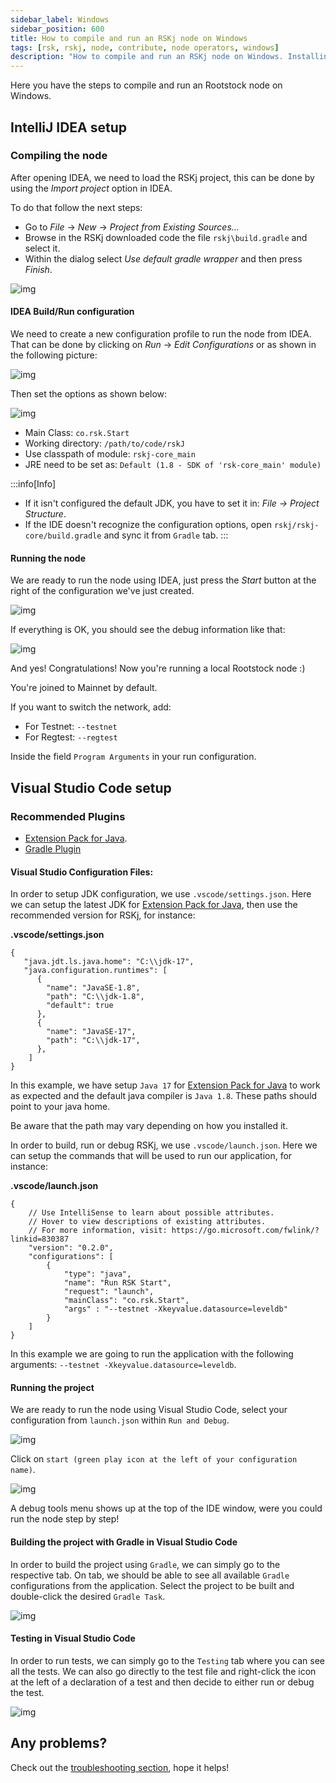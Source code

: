 ```yaml
---
sidebar_label: Windows
sidebar_position: 600
title: How to compile and run an RSKj node on Windows
tags: [rsk, rskj, node, contribute, node operators, windows]
description: "How to compile and run an RSKj node on Windows. Installing pre-requisites. Get source code. Ensure security chain. Get external dependencies. Compile and run. Configuring your IDE."
---
```


Here you have the steps to compile and run an Rootstock node on Windows.

## IntelliJ IDEA setup

### Compiling the node

After opening IDEA, we need to load the RSKj project, this can be done by using the *Import project* option in IDEA.

To do that follow the next steps:

- Go to *File* -> *New* -> *Project from Existing Sources...*
- Browse in the RSKj downloaded code the file `rskj\build.gradle` and select it.
- Within the dialog select *Use default gradle wrapper* and then press *Finish*.

![img](/img/rsk/howToInstallAndRun/IdeaRskJWelcome.png)

#### IDEA Build/Run configuration

We need to create a new configuration profile to run the node from IDEA.
That can be done by clicking on *Run* -> *Edit Configurations* or as shown in the following picture:

![img](/img/rsk/howToInstallAndRun/EditConfigs.png)

Then set the options as shown below:

![img](/img/rsk/howToInstallAndRun/AddNewConfig.png)

- Main Class: `co.rsk.Start`
- Working directory: `/path/to/code/rskJ`
- Use classpath of module: `rskj-core_main`
- JRE need to be set as: `Default (1.8 - SDK of 'rsk-core_main' module)`

:::info[Info]
- If it isn't configured the default JDK, you have to set it in: *File -> Project Structure*.
- If the IDE doesn't recognize the configuration options, open `rskj/rskj-core/build.gradle` and sync it from `Gradle` tab.
:::

#### Running the node

We are ready to run the node using IDEA, just press the *Start* button at the right of the configuration we've just created.

![img](/img/rsk/howToInstallAndRun/Run.png)

If everything is OK, you should see the debug information like that:

![img](/img/rsk/howToInstallAndRun/Running.png)

And yes! Congratulations! Now you're running a local Rootstock node :)

You're joined to Mainnet by default.

If you want to switch the network, add:

- For Testnet: `--testnet`
- For Regtest: `--regtest`

Inside the field `Program Arguments` in your run configuration.

## Visual Studio Code setup

### Recommended Plugins

- [Extension Pack for Java](https://marketplace.visualstudio.com/items?itemName=vscjava.vscode-java-pack).
- [Gradle Plugin](https://marketplace.visualstudio.com/items?itemName=vscjava.vscode-gradle)

#### Visual Studio Configuration Files:

In order to setup JDK configuration, we use `.vscode/settings.json`. Here we can setup the latest JDK for [Extension Pack for Java](https://marketplace.visualstudio.com/items?itemName=vscjava.vscode-java-pack), then use the recommended version for RSKj, for instance:

**.vscode/settings.json**
```
{
   "java.jdt.ls.java.home": "C:\\jdk-17",
   "java.configuration.runtimes": [
      {
        "name": "JavaSE-1.8",
        "path": "C:\\jdk-1.8",
        "default": true
      },
      {
        "name": "JavaSE-17",
        "path": "C:\\jdk-17",
      },
    ]
}
```

In this example, we have setup `Java 17` for [Extension Pack for Java](https://marketplace.visualstudio.com/items?itemName=vscjava.vscode-java-pack) to work as expected and the default java compiler is `Java 1.8`. These paths should point to your java home.

Be aware that the path may vary depending on how you installed it.

In order to build, run or debug RSKj, we use `.vscode/launch.json`. Here we can setup the commands that will be used to run our application, for instance:

**.vscode/launch.json**
```text
{
    // Use IntelliSense to learn about possible attributes.
    // Hover to view descriptions of existing attributes.
    // For more information, visit: https://go.microsoft.com/fwlink/?linkid=830387
    "version": "0.2.0",
    "configurations": [
        {
            "type": "java",
            "name": "Run RSK Start",
            "request": "launch",
            "mainClass": "co.rsk.Start",
            "args" : "--testnet -Xkeyvalue.datasource=leveldb"
        }
    ]
}
```

In this example we are going to run the application with the following arguments: `--testnet -Xkeyvalue.datasource=leveldb`.

#### Running the project

We are ready to run the node using Visual Studio Code, select your configuration from `launch.json` within `Run and Debug`.

![img](/img/rsk/howToInstallAndRun/VSCode_Launch.png)

Click on `start (green play icon at the left of your configuration name)`.

![img](/img/rsk/howToInstallAndRun/VSCode_Run.png)

A debug tools menu shows up at the top of the IDE window, were you could run the node step by step!

#### Building the project with Gradle in Visual Studio Code

In order to build the project using `Gradle`, we can simply go to the respective tab. On tab, we should be able to see all available `Gradle` configurations from the application. Select the project to be built and double-click the desired `Gradle Task`.

![img](/img/rsk/howToInstallAndRun/VSCode_Gradle.png)

#### Testing in Visual Studio Code

In order to run tests, we can simply go to the `Testing` tab where you can see all the tests. We can also go directly to the test file and right-click the icon at the left of a declaration of a test and then decide to either run or debug the test.

![img](/img/rsk/howToInstallAndRun/VSCode_Test_Debug.png)

## Any problems?

Check out the [troubleshooting section](/node-operators/troubleshooting/), hope it helps!